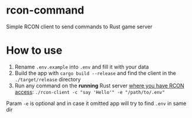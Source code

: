 # rcon-command
Simple RCON client to send commands to Rust game server

# How to use
1. Rename `.env.example` into `.env` and fill it with your data
2. Build the app with `cargo build --release` and find the client in the `./target/release` directory
3. Run any command on the **running** Rust server <ins>where you have RCON access</ins>: `./rcon-client -c "say 'Hello'" -e "/path/to/.env"`

Param `-e` is optional and in case it omitted app will try to find `.env` in same dir
